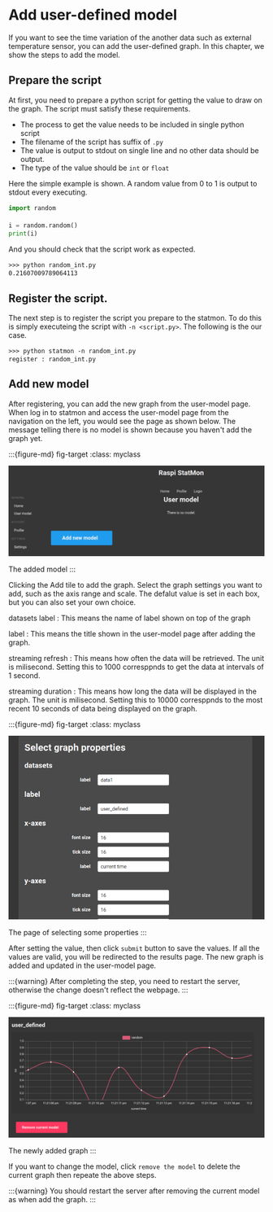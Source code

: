 # Add user-defined model

If you want to see the time variation of the another data  such as external temperature sensor, you can add the user-defined graph. In this chapter, we show the steps to add the model.


## Prepare the script
At first, you need to prepare a python script for getting the value to draw on the graph. The script must satisfy these requirements.

- The process to get the value needs to be included in single python script
- The filename of the script has suffix of `.py` 
- The value is output to stdout on single line and no other data should be output.
- The type of the value should be `int` or `float`

Here the simple example is shown. A random value from 0 to 1 is output to stdout every executing.

```python
import random

i = random.random()
print(i)
```

And you should check that the script work as expected.
```
>>> python random_int.py
0.21607009789064113
```

## Register the script.
The next step is to register the script you prepare to the statmon. To do this is simply executeing the script with `-n <script.py>`. The following is the our case.
```
>>> python statmon -n random_int.py
register : random_int.py
```

## Add new model
After registering, you can add the new graph from the user-model page. When log in to statmon and access the user-model page from the navigation on the left, you would see the page as shown below. The message telling there is no model is shown because you haven't add the graph yet.


:::{figure-md} fig-target
:class: myclass

<img src="../img/add.png" width="600px">

The added model
:::

Clicking the Add tile to add the graph. Select the graph settings you want to add, such as the axis range and scale. The defalut value is set in each box, but you can also set your own choice.

datasets label
: This means the name of label shown on top of the graph

label
: This means the title shown in the user-model page after adding the graph.

streaming refresh
: This means how often the data will be retrieved. The unit is milisecond. Setting this to 1000 corresppnds to get the data at intervals of 1 second.

streaming duration
: This means how long the data will be displayed in the graph. The unit is milisecond. Setting this to 10000 corresppnds to the most recent 10 seconds of data being displayed on the graph.


:::{figure-md} fig-target
:class: myclass

<img src="../img/prop.png" width="600px">

The page of selecting some properties
:::


After setting the value, then click `submit` button to save the values. If all the values are valid, you will be redirected to the results page. The new graph is added and updated in the user-model page.

:::{warning}
After completing the step, you need to restart the server, otherwise the change doesn't reflect the webpage.
:::


:::{figure-md} fig-target
:class: myclass

<img src="../img/new_model.png" width="600px">

The newly added graph
:::

If you want to change the model, click `remove the model` to delete the current graph then repeate the above steps. 

:::{warning}
You should restart the server after removing the current model as when add the graph.
:::
